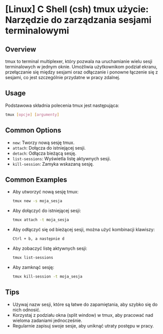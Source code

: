 # [Linux] C Shell (csh) tmux użycie: Narzędzie do zarządzania sesjami terminalowymi

## Overview
tmux to terminal multiplexer, który pozwala na uruchamianie wielu sesji terminalowych w jednym oknie. Umożliwia użytkownikom podział ekranu, przełączanie się między sesjami oraz odłączanie i ponowne łączenie się z sesjami, co jest szczególnie przydatne w pracy zdalnej.

## Usage
Podstawowa składnia polecenia tmux jest następująca:

```bash
tmux [opcje] [argumenty]
```

## Common Options
- `new`: Tworzy nową sesję tmux.
- `attach`: Dołącza do istniejącej sesji.
- `detach`: Odłącza bieżącą sesję.
- `list-sessions`: Wyświetla listę aktywnych sesji.
- `kill-session`: Zamyka wskazaną sesję.

## Common Examples
- Aby utworzyć nową sesję tmux:
  ```bash
  tmux new -s moja_sesja
  ```

- Aby dołączyć do istniejącej sesji:
  ```bash
  tmux attach -t moja_sesja
  ```

- Aby odłączyć się od bieżącej sesji, można użyć kombinacji klawiszy:
  ```bash
  Ctrl + b, a następnie d
  ```

- Aby zobaczyć listę aktywnych sesji:
  ```bash
  tmux list-sessions
  ```

- Aby zamknąć sesję:
  ```bash
  tmux kill-session -t moja_sesja
  ```

## Tips
- Używaj nazw sesji, które są łatwe do zapamiętania, aby szybko się do nich odnosić.
- Korzystaj z podziału okna (split window) w tmux, aby pracować nad wieloma zadaniami jednocześnie.
- Regularnie zapisuj swoje sesje, aby uniknąć utraty postępu w pracy.